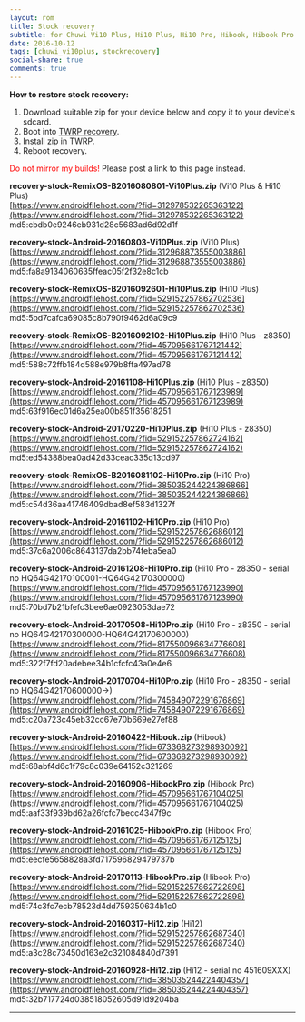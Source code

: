 ```yaml
---
layout: rom
title: Stock recovery
subtitle: for Chuwi Vi10 Plus, Hi10 Plus, Hi10 Pro, Hibook, Hibook Pro & Hi12
date: 2016-10-12
tags: [chuwi_vi10plus, stockrecovery]
social-share: true
comments: true
---
```


**How to restore stock recovery:**

1. Download suitable zip for your device below and copy it to your device's sdcard.
2. Boot into [TWRP recovery](/devices/chuwi_vi10plus/TWRP).
3. Install zip in TWRP.
4. Reboot recovery.

<span style="color:#FF0000;">Do not mirror my builds!</span> Please post a link to this page instead.

**recovery-stock-RemixOS-B2016080801-Vi10Plus.zip** (Vi10 Plus & Hi10 Plus)  
[https://www.androidfilehost.com/?fid=312978532265363122](https://www.androidfilehost.com/?fid=312978532265363122)  
md5:cbdb0e9246eb931d28c5683ad6d92d1f

**recovery-stock-Android-20160803-Vi10Plus.zip** (Vi10 Plus)  
[https://www.androidfilehost.com/?fid=312968873555003886](https://www.androidfilehost.com/?fid=312968873555003886)  
md5:fa8a9134060635ffeac05f2f32e8c1cb

**recovery-stock-RemixOS-B2016092601-Hi10Plus.zip** (Hi10 Plus)  
[https://www.androidfilehost.com/?fid=529152257862702536](https://www.androidfilehost.com/?fid=529152257862702536)  
md5:5bd7cafca69085c8b790f9462d6a09c9

**recovery-stock-RemixOS-B2016092102-Hi10Plus.zip** (Hi10 Plus - z8350)  
[https://www.androidfilehost.com/?fid=457095661767121442](https://www.androidfilehost.com/?fid=457095661767121442)  
md5:588c72ffb184d588e979b8ffa497ad78

**recovery-stock-Android-20161108-Hi10Plus.zip** (Hi10 Plus - z8350)  
[https://www.androidfilehost.com/?fid=457095661767123989](https://www.androidfilehost.com/?fid=457095661767123989)  
md5:63f916ec01d6a25ea00b851f35618251

**recovery-stock-Android-20170220-Hi10Plus.zip** (Hi10 Plus - z8350)  
[https://www.androidfilehost.com/?fid=529152257862724162](https://www.androidfilehost.com/?fid=529152257862724162)  
md5:ed54388bea0ad42d33ceac335d13cd97

**recovery-stock-RemixOS-B2016081102-Hi10Pro.zip** (Hi10 Pro)  
[https://www.androidfilehost.com/?fid=385035244224386866](https://www.androidfilehost.com/?fid=385035244224386866)  
md5:c54d36aa41746409dbad8ef583d1327f

**recovery-stock-Android-20161102-Hi10Pro.zip** (Hi10 Pro)  
[https://www.androidfilehost.com/?fid=529152257862686012](https://www.androidfilehost.com/?fid=529152257862686012)  
md5:37c6a2006c8643137da2bb74feba5ea0

**recovery-stock-Android-20161208-Hi10Pro.zip** (Hi10 Pro - z8350 - serial no HQ64G42170100001-HQ64G42170300000)  
[https://www.androidfilehost.com/?fid=457095661767123990](https://www.androidfilehost.com/?fid=457095661767123990)  
md5:70bd7b21bfefc3bee6ae0923053dae72

**recovery-stock-Android-20170508-Hi10Pro.zip** (Hi10 Pro - z8350 - serial no HQ64G42170300000-HQ64G42170600000)  
[https://www.androidfilehost.com/?fid=817550096634776608](https://www.androidfilehost.com/?fid=817550096634776608)  
md5:322f7fd20adebee34b1cfcfc43a0e4e6

**recovery-stock-Android-20170704-Hi10Pro.zip** (Hi10 Pro - z8350 - serial no HQ64G42170600000->)  
[https://www.androidfilehost.com/?fid=745849072291676869](https://www.androidfilehost.com/?fid=745849072291676869)  
md5:c20a723c45eb32cc67e70b669e27ef88

**recovery-stock-Android-20160422-Hibook.zip** (Hibook)  
[https://www.androidfilehost.com/?fid=673368273298930092](https://www.androidfilehost.com/?fid=673368273298930092)  
md5:68abf4d6c1f79c8c039e64152c321269

**recovery-stock-Android-20160906-HibookPro.zip** (Hibook Pro)  
[https://www.androidfilehost.com/?fid=457095661767104025](https://www.androidfilehost.com/?fid=457095661767104025)  
md5:aaf33f939bd62a26fcfc7becc4347f9c

**recovery-stock-Android-20161025-HibookPro.zip** (Hibook Pro)  
[https://www.androidfilehost.com/?fid=457095661767125125](https://www.androidfilehost.com/?fid=457095661767125125)  
md5:eecfe5658828a3fd717596829479737b

**recovery-stock-Android-20170113-HibookPro.zip** (Hibook Pro)  
[https://www.androidfilehost.com/?fid=529152257862722898](https://www.androidfilehost.com/?fid=529152257862722898)  
md5:74c3fc7ecb78523d4dd759350634b1c0

**recovery-stock-Android-20160317-Hi12.zip** (Hi12)  
[https://www.androidfilehost.com/?fid=529152257862687340](https://www.androidfilehost.com/?fid=529152257862687340)  
md5:a3c28c73450d163e2c321084840d7391

**recovery-stock-Android-20160928-Hi12.zip** (Hi12 - serial no 451609XXX)  
[https://www.androidfilehost.com/?fid=385035244224404357](https://www.androidfilehost.com/?fid=385035244224404357)  
md5:32b717724d038518052605d91d9204ba

----
